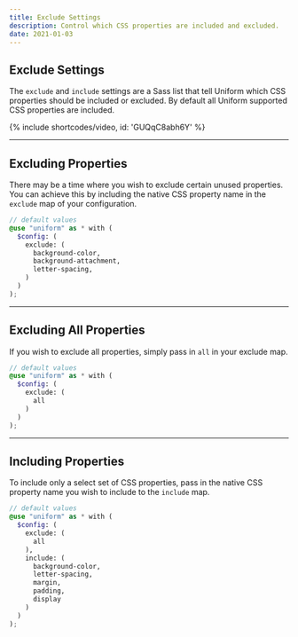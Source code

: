 ```yaml
---
title: Exclude Settings
description: Control which CSS properties are included and excluded.
date: 2021-01-03
---
```



## Exclude Settings

The `exclude` and `include` settings are a Sass list that tell Uniform which CSS properties should be included or excluded. By default all Uniform supported CSS properties are included.

{% include shortcodes/video, id: 'GUQqC8abh6Y' %}

---

## Excluding Properties

There may be a time where you wish to exclude certain unused properties. You can achieve this by including the native CSS property name in the `exclude` map of your configuration.

```scss
// default values
@use "uniform" as * with (
  $config: (
    exclude: (
      background-color, 
      background-attachment, 
      letter-spacing,
    )
  )
);
```

---

## Excluding All Properties

If you wish to exclude all properties, simply pass in `all` in your exclude map.

```scss
// default values
@use "uniform" as * with (
  $config: (
    exclude: (
      all
    )
  )
);
```

---

## Including Properties

To include only a select set of CSS properties, pass in the native CSS property name you wish to include to the `include` map.

```scss
// default values
@use "uniform" as * with (
  $config: (
    exclude: (
      all
    ),
    include: (
      background-color,
      letter-spacing,
      margin,
      padding,
      display
    )
  )
);
```
